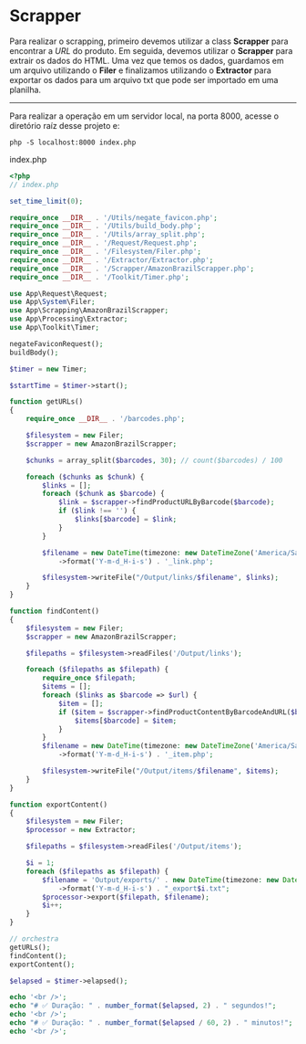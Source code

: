 # Scrapper

Para realizar o scrapping, primeiro devemos utilizar a class **Scrapper** para encontrar a *URL* do produto. Em seguida, devemos utilizar o **Scrapper** para extrair os dados do HTML. Uma vez que temos os dados, guardamos em um arquivo utilizando o **Filer** e finalizamos utilizando o **Extractor** para exportar os dados para um arquivo txt que pode ser importado em uma planilha.

<hr />


Para realizar a operação em um servidor local, na porta 8000, acesse o diretório raíz desse projeto e:

```shell
php -S localhost:8000 index.php
```

index.php

```php
<?php
// index.php

set_time_limit(0);

require_once __DIR__ . '/Utils/negate_favicon.php';
require_once __DIR__ . '/Utils/build_body.php';
require_once __DIR__ . '/Utils/array_split.php';
require_once __DIR__ . '/Request/Request.php';
require_once __DIR__ . '/Filesystem/Filer.php';
require_once __DIR__ . '/Extractor/Extractor.php';
require_once __DIR__ . '/Scrapper/AmazonBrazilScrapper.php';
require_once __DIR__ . '/Toolkit/Timer.php';

use App\Request\Request;
use App\System\Filer;
use App\Scrapping\AmazonBrazilScrapper;
use App\Processing\Extractor;
use App\Toolkit\Timer;

negateFaviconRequest();
buildBody();

$timer = new Timer;

$startTime = $timer->start();

function getURLs()
{
    require_once __DIR__ . '/barcodes.php';

    $filesystem = new Filer;
    $scrapper = new AmazonBrazilScrapper;

    $chunks = array_split($barcodes, 30); // count($barcodes) / 100

    foreach ($chunks as $chunk) {
        $links = [];
        foreach ($chunk as $barcode) {
            $link = $scrapper->findProductURLByBarcode($barcode);
            if ($link !== '') {
                $links[$barcode] = $link;
            }
        }

        $filename = new DateTime(timezone: new DateTimeZone('America/Sao_Paulo'))
            ->format('Y-m-d_H-i-s') . '_link.php';

        $filesystem->writeFile("/Output/links/$filename", $links);
    }
}

function findContent()
{
    $filesystem = new Filer;
    $scrapper = new AmazonBrazilScrapper;

    $filepaths = $filesystem->readFiles('/Output/links');

    foreach ($filepaths as $filepath) {
        require_once $filepath;
        $items = [];
        foreach ($links as $barcode => $url) {
            $item = [];
            if ($item = $scrapper->findProductContentByBarcodeAndURL($barcode, $url)) {
                $items[$barcode] = $item;
            }
        }
        $filename = new DateTime(timezone: new DateTimeZone('America/Sao_Paulo'))
            ->format('Y-m-d_H-i-s') . '_item.php';

        $filesystem->writeFile("/Output/items/$filename", $items);
    }
}

function exportContent()
{
    $filesystem = new Filer;
    $processor = new Extractor;

    $filepaths = $filesystem->readFiles('/Output/items');

    $i = 1;
    foreach ($filepaths as $filepath) {
        $filename = 'Output/exports/' . new DateTime(timezone: new DateTimeZone('America/Sao_Paulo'))
            ->format('Y-m-d_H-i-s') . "_export$i.txt";
        $processor->export($filepath, $filename);
        $i++;
    }
}

// orchestra
getURLs();
findContent();
exportContent();

$elapsed = $timer->elapsed();

echo '<br />';
echo "# ✅ Duração: " . number_format($elapsed, 2) . " segundos!";
echo '<br />';
echo "# ✅ Duração: " . number_format($elapsed / 60, 2) . " minutos!";
echo '<br />';
```